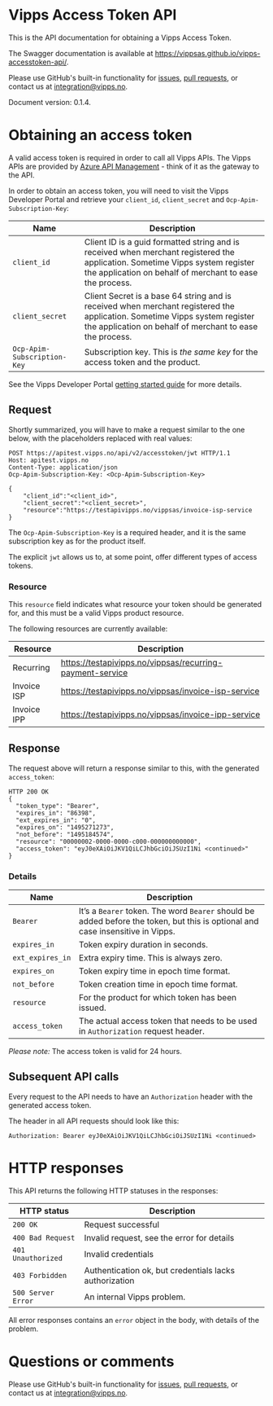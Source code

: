 # Vipps Access Token API

This is the API documentation for obtaining a Vipps Access Token.

The Swagger documentation is available at https://vippsas.github.io/vipps-accesstoken-api/.

Please use GitHub's built-in functionality for
[issues](https://github.com/vippsas/vipps-invoice-api/issues),
[pull requests](https://github.com/vippsas/vipps-invoice-api/pulls),
or contact us at integration@vipps.no.

Document version: 0.1.4.

# Obtaining an access token

A valid access token is required in order to call all Vipps APIs.
The Vipps APIs are provided by
[Azure API Management](https://docs.microsoft.com/en-us/azure/api-management/api-management-key-concepts) - think of it as the gateway to the API.

In order to obtain an access token, you will need to visit the Vipps Developer Portal and
retrieve your `client_id`, `client_secret` and `Ocp-Apim-Subscription-Key`:

| Name                        | Description                                 |
| --------------------------- | ------------------------------------------- |
| `client_id`                 | Client ID is a guid formatted string and is received when merchant registered the application. Sometime Vipps system register the application on behalf of merchant to ease the process. |
| `client_secret`             | Client Secret is a base 64 string and is received when merchant registered the application. Sometime Vipps system register the application on behalf of merchant to ease the process. |        
| `Ocp-Apim-Subscription-Key` | Subscription key. This is _the same key_ for the access token and the product.  |

See the Vipps Developer Portal
[getting started guide](https://github.com/vippsas/vipps-developers/blob/master/vipps-developer-portal-getting-started.md)
for more details.

## Request

Shortly summarized, you will have to make a request similar to the one below, with the placeholders replaced with real values:

```http
POST https://apitest.vipps.no/api/v2/accesstoken/jwt HTTP/1.1
Host: apitest.vipps.no
Content-Type: application/json
Ocp-Apim-Subscription-Key: <Ocp-Apim-Subscription-Key>

{
	"client_id":"<client_id>",
	"client_secret":"<client_secret>",
	"resource":"https://testapivipps.no/vippsas/invoice-isp-service
}

```

The `Ocp-Apim-Subscription-Key` is a required header, and it is the same subscription key as for the product itself.

The explicit `jwt` allows us to, at some point, offer different types of access tokens.

### Resource

This `resource` field indicates what resource your token should be generated for,
and this must be a valid Vipps product resource.

The following resources are currently available:

| Resource                    | Description                                 |
| --------------------------- | ------------------------------------------- |
| Recurring  |  https://testapivipps.no/vippsas/recurring-payment-service |
| Invoice ISP  | https://testapivipps.no/vippsas/invoice-isp-service  |
| Invoice IPP   |  https://testapivipps.no/vippsas/invoice-ipp-service |

## Response

The request above will return a response similar to this, with the generated `access_token`:

```http
HTTP 200 OK
{
  "token_type": "Bearer",
  "expires_in": "86398",
  "ext_expires_in": "0",
  "expires_on": "1495271273",
  "not_before": "1495184574",
  "resource": "00000002-0000-0000-c000-000000000000",
  "access_token": "eyJ0eXAiOiJKV1QiLCJhbGciOiJSUzI1Ni <continued>"
}
```

### Details

| Name                        | Description                                 |
| --------------------------- | ------------------------------------------- |
| `Bearer`                    | It’s a `Bearer` token. The word `Bearer` should be added before the token, but this is optional and case insensitive in Vipps. |
| `expires_in`                | Token expiry duration in seconds. |
| `ext_expires_in`            | Extra expiry time. This is always zero. |
| `expires_on`                | Token expiry time in epoch time format. |
| `not_before`                | Token creation time in epoch time format. |
| `resource`                  | For the product for which token has been issued. |
| `access_token`              | The actual access token that needs to be used in `Authorization` request header. |

*Please note:* The access token is valid for 24 hours.

## Subsequent API calls

Every request to the API needs to have an `Authorization` header with the generated access token.

The header in all API requests should look like this:

```http
Authorization: Bearer eyJ0eXAiOiJKV1QiLCJhbGciOiJSUzI1Ni <continued>
```

# HTTP responses

This API returns the following HTTP statuses in the responses:

| HTTP status         | Description                                 |
| ------------------- | ------------------------------------------- |
| `200 OK`            | Request successful                          |
| `400 Bad Request`   | Invalid request, see the error for details  |
| `401 Unauthorized`  | Invalid credentials                         |
| `403 Forbidden`     | Authentication ok, but credentials lacks authorization  |
| `500 Server Error`  | An internal Vipps problem.                  |

All error responses contains an `error` object in the body, with details of the problem.

# Questions or comments

Please use GitHub's built-in functionality for
[issues](https://github.com/vippsas/vipps-recurring-api/issues),
[pull requests](https://github.com/vippsas/vipps-recurring-api/pulls),
or contact us at integration@vipps.no.
